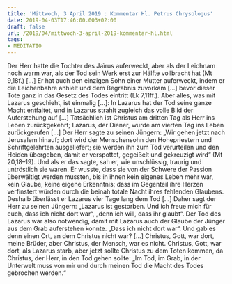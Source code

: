 ```yaml
---
title: 'Mittwoch, 3 April 2019 : Kommentar Hl. Petrus Chrysologus'
date: 2019-04-03T17:46:00.003+02:00
draft: false
url: /2019/04/mittwoch-3-april-2019-kommentar-hl.html
tags: 
- MEDITATIO
---
```


Der Herr hatte die Tochter des Jaïrus auferweckt, aber als der Leichnam noch warm war, als der Tod sein Werk erst zur Hälfte vollbracht hat (Mt 9,18f.) \[...\] Er hat auch den einzigen Sohn einer Mutter auferweckt, indem er die Leichenbahre anhielt und dem Begräbnis zuvorkam \[...\] bevor dieser Tote ganz in das Gesetz des Todes eintritt (Lk 7,11ff.). Aber alles, was mit Lazarus geschieht, ist einmalig \[...\]: In Lazarus hat der Tod seine ganze Macht entfaltet, und in Lazarus strahlt zugleich das volle Bild der Auferstehung auf \[...\] Tatsächlich ist Christus am dritten Tag als Herr ins Leben zurückgekehrt; Lazarus, der Diener, wurde am vierten Tag ins Leben zurückgerufen \[...\] Der Herr sagte zu seinen Jüngern: „Wir gehen jetzt nach Jerusalem hinauf; dort wird der Menschensohn den Hohepriestern und Schriftgelehrten ausgeliefert; sie werden ihn zum Tod verurteilen und den Heiden übergeben, damit er verspottet, gegeißelt und gekreuzigt wird“ (Mt 20,18–19). Und als er das sagte, sah er, wie unschlüssig, traurig und untröstlich sie waren. Er wusste, dass sie von der Schwere der Passion überwältigt werden mussten, bis in ihnen kein eigenes Leben mehr war, kein Glaube, keine eigene Erkenntnis; dass im Gegenteil ihre Herzen verfinstert würden durch die beinah totale Nacht ihres fehlenden Glaubens. Deshalb überlässt er Lazarus vier Tage lang dem Tod \[...\] Daher sagt der Herr zu seinen Jüngern: „Lazarus ist gestorben. Und ich freue mich für euch, dass ich nicht dort war“, „denn ich will, dass ihr glaubt“. Der Tod des Lazarus war also notwendig, damit mit Lazarus auch der Glaube der Jünger aus dem Grab auferstehen konnte. „Dass ich nicht dort war“. Und gab es denn einen Ort, an dem Christus nicht war? \[...\] Christus, Gott, war dort, meine Brüder, aber Christus, der Mensch, war es nicht. Christus, Gott, war dort, als Lazarus starb, aber jetzt sollte Christus zu dem Toten kommen, da Christus, der Herr, in den Tod gehen sollte: „Im Tod, im Grab, in der Unterwelt muss von mir und durch meinen Tod die Macht des Todes gebrochen werden.“